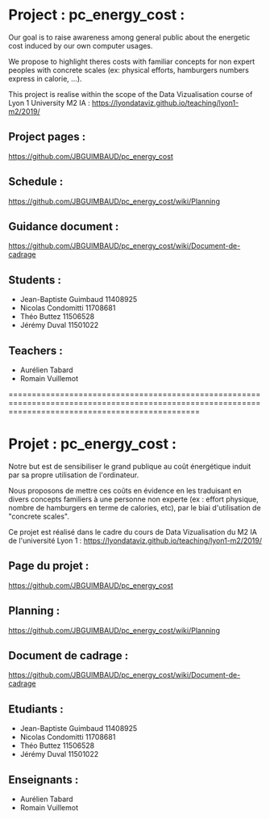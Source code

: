 # Project : pc_energy_cost :
Our goal is to raise awareness among general public about the energetic cost induced by our own computer usages.

We propose to highlight theres costs with familiar concepts for non expert peoples with concrete scales (ex: physical efforts, hamburgers numbers express in calorie, ...).

This project is realise within the scope of the Data Vizualisation course of Lyon 1 University M2 IA :
https://lyondataviz.github.io/teaching/lyon1-m2/2019/

## Project pages :
https://github.com/JBGUIMBAUD/pc_energy_cost

## Schedule :
https://github.com/JBGUIMBAUD/pc_energy_cost/wiki/Planning

## Guidance document :
https://github.com/JBGUIMBAUD/pc_energy_cost/wiki/Document-de-cadrage

## Students :
* Jean-Baptiste Guimbaud 11408925
* Nicolas Condomitti 11708681
* Théo Buttez 11506528
* Jérémy Duval 11501022

## Teachers :
* Aurélien Tabard
* Romain Vuillemot


=====================================================================================================================================================

# Projet : pc_energy_cost :
Notre but est de sensibiliser le grand publique au coût énergétique induit par sa propre utilisation de l'ordinateur.

Nous proposons de mettre ces coûts en évidence en les traduisant en divers concepts familiers à une personne non experte (ex : effort physique, nombre de hamburgers en terme de calories, etc), par le biai d'utilisation de "concrete scales".

Ce projet est réalisé dans le cadre du cours de Data Vizualisation du M2 IA de l'université Lyon 1 :
https://lyondataviz.github.io/teaching/lyon1-m2/2019/

## Page du projet :
https://github.com/JBGUIMBAUD/pc_energy_cost

## Planning :
https://github.com/JBGUIMBAUD/pc_energy_cost/wiki/Planning

## Document de cadrage :
https://github.com/JBGUIMBAUD/pc_energy_cost/wiki/Document-de-cadrage

## Etudiants :
* Jean-Baptiste Guimbaud 11408925
* Nicolas Condomitti 11708681
* Théo Buttez 11506528
* Jérémy Duval 11501022

## Enseignants :
* Aurélien Tabard
* Romain Vuillemot
